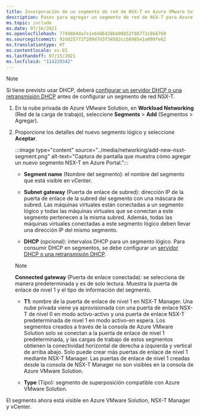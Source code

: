 ```yaml
---
title: Incorporación de un segmento de red de NSX-T en Azure VMware Solution
description: Pasos para agregar un segmento de red de NSX-T para Azure VMware Solution en Azure Portal.
ms.topic: include
ms.date: 07/16/2021
ms.openlocfilehash: 7744884da7e1e6d46428bb00b52f88772c866760
ms.sourcegitcommit: 92dd25772f209d7d3f34582ccb8985e1a099fe62
ms.translationtype: HT
ms.contentlocale: es-ES
ms.lasthandoff: 07/15/2021
ms.locfileid: "114229342"
---
```

<!-- Used in configure-dhcp-azure-vmware-solution.md and tutorial-nsx-t-network-segment.md -->


>[!NOTE]
>Si tiene previsto usar DHCP, deberá [configurar un servidor DHCP o una retransmisión DHCP](../configure-dhcp-azure-vmware-solution.md) antes de configurar un segmento de red NSX-T. 

1. En la nube privada de Azure VMware Solution, en **Workload Networking** (Red de la carga de trabajo), seleccione **Segments** > **Add** (Segmentos > Agregar). 

2. Proporcione los detalles del nuevo segmento lógico y seleccione **Aceptar**.

   :::image type="content" source="../media/networking/add-new-nsxt-segment.png" alt-text="Captura de pantalla que muestra cómo agregar un nuevo segmento NSX-T en Azure Portal.":::

   - **Segment name** (Nombre del segmento): el nombre del segmento que está visible en vCenter.

   - **Subnet gateway** (Puerta de enlace de subred): dirección IP de la puerta de enlace de la subred del segmento con una máscara de subred. Las máquinas virtuales están conectadas a un segmento lógico y todas las máquinas virtuales que se conectan a este segmento pertenecen a la misma subred.  Además, todas las máquinas virtuales conectadas a este segmento lógico deben llevar una dirección IP del mismo segmento.

   - **DHCP** (opcional): intervalos DHCP para un segmento lógico. Para consumir DHCP en segmentos, se debe configurar un [servidor DHCP o una retransmisión DHCP](../configure-dhcp-azure-vmware-solution.md).  

   >[!NOTE]
   >**Connected gateway** (Puerta de enlace conectada): se selecciona de manera predeterminada y es de solo lectura.  Muestra la puerta de enlace de nivel 1 y el tipo de información del segmento. 
   >
   >- **T1**: nombre de la puerta de enlace de nivel 1 en NSX-T Manager. Una nube privada viene ya aprovisionada con una puerta de enlace NSX-T de nivel 0 en modo activo-activo y una puerta de enlace NSX-T predeterminada de nivel 1 en modo activo-en espera.  Los segmentos creados a través de la consola de Azure VMware Solution solo se conectan a la puerta de enlace de nivel 1 predeterminada, y las cargas de trabajo de estos segmentos obtienen la conectividad horizontal de derecha a izquierda y vertical de arriba abajo. Solo puede crear más puertas de enlace de nivel 1 mediante NSX-T Manager. Las puertas de enlace de nivel 1 creadas desde la consola de NSX-T Manager no son visibles en la consola de Azure VMware Solution. 
   >
   >- **Type** (Tipo): segmento de superposición compatible con Azure VMware Solution.

El segmento ahora está visible en Azure VMware Solution, NSX-T Manager y vCenter.